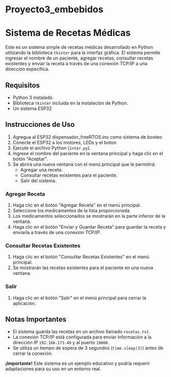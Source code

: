 # Proyecto3_embebidos

# Sistema de Recetas Médicas

Este es un sistema simple de recetas médicas desarrollado en Python utilizando la biblioteca `tkinter` para la interfaz gráfica. El sistema permite ingresar el nombre de un paciente, agregar recetas, consultar recetas existentes y enviar la receta a través de una conexión TCP/IP a una dirección específica.

## Requisitos

- Python 3 instalado.
- Biblioteca `tkinter` incluida en la instalación de Python.
- Un sistema ESP32

## Instrucciones de Uso
1. Agregua al ESP32 dispensador_freeRTOS.ino como sistema de booteo
2. Conecte el ESP32 a los motores, LEDs y el boton
3. Ejecute el archivo Python (`inter.py`).
4. Ingrese el nombre del paciente en la ventana principal y haga clic en el botón "Aceptar".
5. Se abrirá una nueva ventana con el menú principal que le permitirá:
   - Agregar una receta.
   - Consultar recetas existentes para el paciente.
   - Salir del sistema.

### Agregar Receta

1. Haga clic en el botón "Agregar Receta" en el menú principal.
2. Seleccione los medicamentos de la lista proporcionada.
3. Los medicamentos seleccionados se mostrarán en la parte inferior de la ventana.
4. Haga clic en el botón "Enviar y Guardar Receta" para guardar la receta y enviarla a través de una conexión TCP/IP.

### Consultar Recetas Existentes

1. Haga clic en el botón "Consultar Recetas Existentes" en el menú principal.
2. Se mostrarán las recetas existentes para el paciente en una nueva ventana.

### Salir

1. Haga clic en el botón "Salir" en el menú principal para cerrar la aplicación.

## Notas Importantes

- El sistema guarda las recetas en un archivo llamado `recetas.txt`.
- La conexión TCP/IP está configurada para enviar información a la dirección IP `192.168.173.49` y al puerto `10000`.
- Se utiliza un tiempo de espera de 3 segundos (`time.sleep(3)`) antes de cerrar la conexión.

**¡Importante!**
Este sistema es un ejemplo educativo y podría requerir adaptaciones para su uso en un entorno real. 
